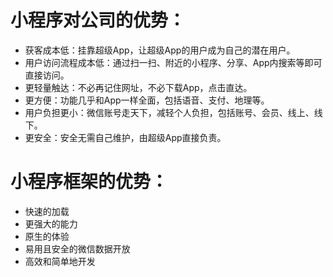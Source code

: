 # 小程序对公司的优势：
- 获客成本低：挂靠超级App，让超级App的用户成为自己的潜在用户。
- 用户访问流程成本低：通过扫一扫、附近的小程序、分享、App内搜索等即可直接访问。
- 更轻量触达：不必再记住网址，不必下载App，点击直达。
- 更方便：功能几乎和App一样全面，包括语音、支付、地理等。
- 用户负担更小：微信账号走天下，减轻个人负担，包括账号、会员、线上、线下。
- 更安全：安全无需自己维护，由超级App直接负责。

# 小程序框架的优势：
- 快速的加载
- 更强大的能力
- 原生的体验
- 易用且安全的微信数据开放
- 高效和简单地开发